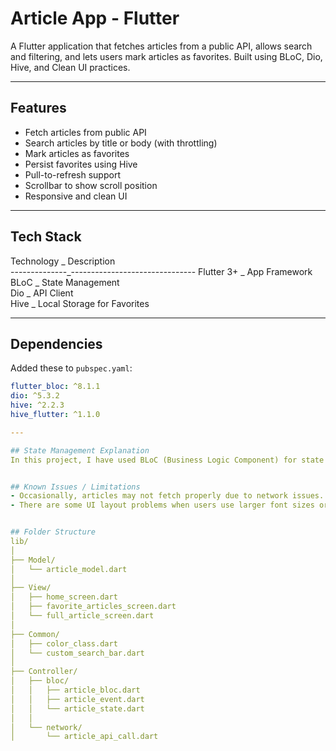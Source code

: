 # Article App - Flutter

A Flutter application that fetches articles from a public API, allows search and filtering, and lets users mark articles as favorites. Built using BLoC, Dio, Hive, and Clean UI practices.

---

## Features

-  Fetch articles from public API
-  Search articles by title or body (with throttling)
-  Mark articles as favorites
-  Persist favorites using Hive
-  Pull-to-refresh support
-  Scrollbar to show scroll position
-  Responsive and clean UI

---

## Tech Stack

 Technology   _  Description                  
--------------_-------------------------------
 Flutter 3+   _  App Framework                
 BLoC         _  State Management             
 Dio          _  API Client                   
 Hive         _  Local Storage for Favorites  

---

##  Dependencies

Added these to  `pubspec.yaml`:

```yaml
flutter_bloc: ^8.1.1
dio: ^5.3.2
hive: ^2.2.3
hive_flutter: ^1.1.0

---

## State Management Explanation
In this project, I have used BLoC (Business Logic Component) for state management. I chose BLoC because it provides a clear separation between business logic and UI, making the codebase easier to understand, maintain, and test. The structured approach of BLoC improves scalability and promotes a clean architecture, especially for medium to large applications.


## Known Issues / Limitations
- Occasionally, articles may not fetch properly due to network issues.
- There are some UI layout problems when users use larger font sizes or have smaller screen sizes. In such cases, parts of the article content may appear hidden, but users can still access it by scrolling.


## Folder Structure
lib/
│
├── Model/
│   └── article_model.dart
│
├── View/
│   ├── home_screen.dart
│   ├── favorite_articles_screen.dart
│   └── full_article_screen.dart
│
├── Common/
│   ├── color_class.dart
│   └── custom_search_bar.dart
│
├── Controller/
│   ├── bloc/
│   │   ├── article_bloc.dart
│   │   ├── article_event.dart
│   │   └── article_state.dart
│   │
│   └── network/
│       └── article_api_call.dart


 
 